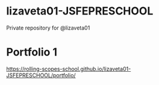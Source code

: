 # lizaveta01-JSFEPRESCHOOL
Private repository for @lizaveta01

# Portfolio 1
https://rolling-scopes-school.github.io/lizaveta01-JSFEPRESCHOOL/portfolio/
